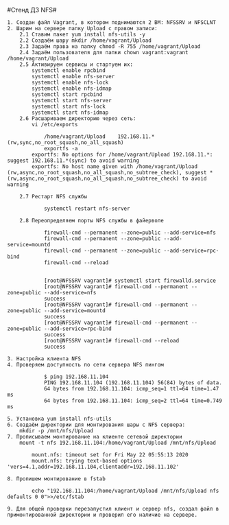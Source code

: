 #Стенд ДЗ NFS#

	1. Создан файл Vagrant, в котором поднимаются 2 ВМ: NFSSRV и NFSCLNT
	2. Шарим на сервере папку Upload с правом записи:
		2.1 Ставим пакет yum install nfs-utils -y
		2.2 Создаём шару mkdir /home/vagrant/Upload
		2.3 Задаём права на папку chmod -R 755 /home/vagrant/Upload
		2.4 Задаём пользователя для папки chown vagrant:vagrant /home/vagrant/Upload
		2.5 Активируем сервисы и стартуем их:
			systemctl enable rpcbind
			systemctl enable nfs-server
			systemctl enable nfs-lock
			systemctl enable nfs-idmap
			systemctl start rpcbind
			systemctl start nfs-server
			systemctl start nfs-lock
			systemctl start nfs-idmap
		2.6 Расшариваем директорию через сеть:
			vi /etc/exports
```
			/home/vagrant/Upload    192.168.11.* (rw,sync,no_root_squash,no_all_squash)
			exportfs -a
		exportfs: No options for /home/vagrant/Upload 192.168.11.*: suggest 192.168.11.*(sync) to avoid warning
		exportfs: No host name given with /home/vagrant/Upload (rw,async,no_root_squash,no_all_squash,no_subtree_check), suggest *(rw,async,no_root_squash,no_all_squash,no_subtree_check) to avoid warning

```
		2.7 Рестарт NFS службы
```
			systemctl restart nfs-server
```
		2.8 Переопределяем порты NFS службы в файерволе 
```
			firewall-cmd --permanent --zone=public --add-service=nfs
			firewall-cmd --permanent --zone=public --add-service=mountd
			firewall-cmd --permanent --zone=public --add-service=rpc-bind
			firewall-cmd --reload


			[root@NFSSRV vagrant]# systemctl start firewalld.service
			[root@NFSSRV vagrant]# firewall-cmd --permanent --zone=public --add-service=nfs
			success
			[root@NFSSRV vagrant]# firewall-cmd --permanent --zone=public --add-service=mountd
			success
			[root@NFSSRV vagrant]# firewall-cmd --permanent --zone=public --add-service=rpc-bind
			success
			[root@NFSSRV vagrant]# firewall-cmd --reload
			success

```
	3. Настройка клиента NFS
	4. Проверяем доступность по сети сервера NFS пингом
```
			$ ping 192.168.11.104
			PING 192.168.11.104 (192.168.11.104) 56(84) bytes of data.
			64 bytes from 192.168.11.104: icmp_seq=1 ttl=64 time=1.47 ms
			64 bytes from 192.168.11.104: icmp_seq=2 ttl=64 time=0.749 ms
```
	5. Установка yum install nfs-utils
	6. Создаём директории для монтирования шары с NFS сервера:
		mkdir -p /mnt/nfs/Upload
	7. Прописываем монтирование на клиенте сетевой директории
		mount -t nfs 192.168.11.104:/home/vagrant/Upload /mnt/nfs/Upload
```
		mount.nfs: timeout set for Fri May 22 05:55:13 2020
		mount.nfs: trying text-based options 'vers=4.1,addr=192.168.11.104,clientaddr=192.168.11.102'
```
	8. Пропишем монтирование в fstab
```
		echo "192.168.11.104:/home/vagrant/Upload /mnt/nfs/Upload nfs defaults 0 0">>/etc/fstab
```
	9. Для общей проверки перезапустил клиент и сервер nfs, создал файл в примонтированной директории и проверил его наличие на сервере. 
